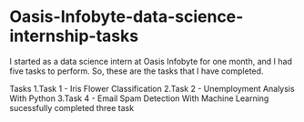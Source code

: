 # Oasis-Infobyte-data-science-internship-tasks
I started as a data science intern at Oasis Infobyte for one month, and I had five tasks to perform. So, these are the tasks that I have completed.

Tasks
1.Task 1 - Iris Flower Classification 2.Task 2 - Unemployment Analysis With Python 3.Task 4 - Email Spam Detection With Machine Learning sucessfully completed three task
